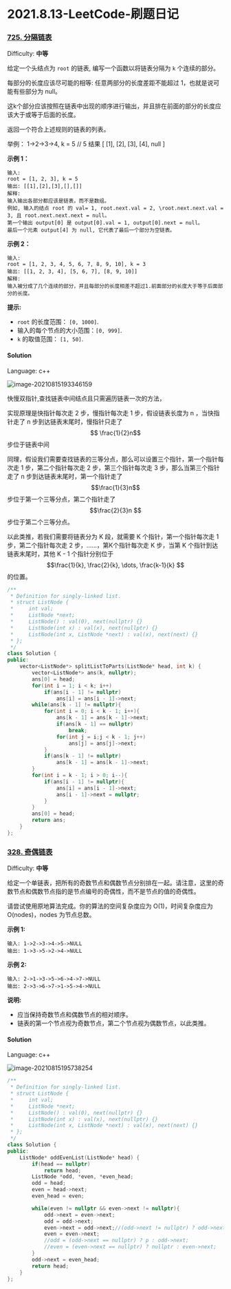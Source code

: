 # 2021.8.13-LeetCode-刷题日记

### [725\. 分隔链表](https://leetcode-cn.com/problems/split-linked-list-in-parts/description/)

Difficulty: **中等**


给定一个头结点为 `root` 的链表, 编写一个函数以将链表分隔为 `k` 个连续的部分。

每部分的长度应该尽可能的相等: 任意两部分的长度差距不能超过 1，也就是说可能有些部分为 null。

这k个部分应该按照在链表中出现的顺序进行输出，并且排在前面的部分的长度应该大于或等于后面的长度。

返回一个符合上述规则的链表的列表。

举例： 1->2->3->4, k = 5 // 5 结果 [ [1], [2], [3], [4], null ]

**示例 1：**

```
输入: 
root = [1, 2, 3], k = 5
输出: [[1],[2],[3],[],[]]
解释:
输入输出各部分都应该是链表，而不是数组。
例如, 输入的结点 root 的 val= 1, root.next.val = 2, \root.next.next.val = 3, 且 root.next.next.next = null。
第一个输出 output[0] 是 output[0].val = 1, output[0].next = null。
最后一个元素 output[4] 为 null, 它代表了最后一个部分为空链表。
```

**示例 2：**

```
输入: 
root = [1, 2, 3, 4, 5, 6, 7, 8, 9, 10], k = 3
输出: [[1, 2, 3, 4], [5, 6, 7], [8, 9, 10]]
解释:
输入被分成了几个连续的部分，并且每部分的长度相差不超过1.前面部分的长度大于等于后面部分的长度。
```

**提示:**

*   `root` 的长度范围： `[0, 1000]`.
*   输入的每个节点的大小范围：`[0, 999]`.
*   `k` 的取值范围： `[1, 50]`.


#### Solution

Language: c++

![image-20210815193346159](C:\Users\THINKPAD\AppData\Roaming\Typora\typora-user-images\image-20210815193346159.png)

快慢双指针,查找链表中间结点且只需遍历链表一次的方法，

实现原理是快指针每次走 2 步，慢指针每次走 1 步，假设链表长度为 n ，当快指针走了 n 步到达链表末尾时，慢指针只走了$$ \frac{1}{2}n$$ 步位于链表中间

同理，假设我们需要查找链表的三等分点，那么可以设置三个指针，第一个指针每次走 1 步，第二个指针每次走 2 步，第三个指针每次走 3 步，那么当第三个指针走了 n 步到达链表末尾时，第一个指针走了 $$\frac{1}{3}n$$  步位于第一个三等分点，第二个指针走了 $$\frac{2}{3}n $$步位于第二个三等分点。

以此类推，若我们需要将链表分为 K 段，就需要 K 个指针，第一个指针每次走 1 步，第二个指针每次走 2 步，……，第K个指针每次走 K 步，当第 K 个指针到达链表末尾时，其他 K - 1 个指针分别位于 $$\frac{1}{k}, \frac{2}{k}, \dots, \frac{k-1}{k} $$
的位置。

```c++
/**
 * Definition for singly-linked list.
 * struct ListNode {
 *     int val;
 *     ListNode *next;
 *     ListNode() : val(0), next(nullptr) {}
 *     ListNode(int x) : val(x), next(nullptr) {}
 *     ListNode(int x, ListNode *next) : val(x), next(next) {}
 * };
 */
class Solution {
public:
    vector<ListNode*> splitListToParts(ListNode* head, int k) {
        vector<ListNode*> ans(k, nullptr);
        ans[0] = head;
        for(int i = 1; i < k; i++)
            if(ans[i - 1] != nullptr)
                ans[i] = ans[i - 1]->next;
        while(ans[k - 1] != nullptr){
            for(int i = 0; i < k - 1; i++){
                ans[k - 1] = ans[k - 1]->next;
                if(ans[k - 1] == nullptr)
                    break;
                for(int j = i;j < k - 1; j++)
                    ans[j] = ans[j]->next;
            }
            if(ans[k - 1] != nullptr)
                ans[k - 1] = ans[k - 1]->next;
        }
        for(int i = k - 1; i > 0; i--){
            if(ans[i - 1] != nullptr){
                ans[i] = ans[i - 1]->next;
                ans[i - 1]->next = nullptr;
            }
        }
        ans[0] = head;
        return ans;
    }
};
```

### [328\. 奇偶链表](https://leetcode-cn.com/problems/odd-even-linked-list/description/)

Difficulty: **中等**


给定一个单链表，把所有的奇数节点和偶数节点分别排在一起。请注意，这里的奇数节点和偶数节点指的是节点编号的奇偶性，而不是节点的值的奇偶性。

请尝试使用原地算法完成。你的算法的空间复杂度应为 O(1)，时间复杂度应为 O(nodes)，nodes 为节点总数。

**示例 1:**

```
输入: 1->2->3->4->5->NULL
输出: 1->3->5->2->4->NULL
```

**示例 2:**

```
输入: 2->1->3->5->6->4->7->NULL 
输出: 2->3->6->7->1->5->4->NULL
```

**说明:**

*   应当保持奇数节点和偶数节点的相对顺序。
*   链表的第一个节点视为奇数节点，第二个节点视为偶数节点，以此类推。


#### Solution

Language: c++

![image-20210815195738254](C:\Users\THINKPAD\AppData\Roaming\Typora\typora-user-images\image-20210815195738254.png)

```c++
/**
 * Definition for singly-linked list.
 * struct ListNode {
 *     int val;
 *     ListNode *next;
 *     ListNode() : val(0), next(nullptr) {}
 *     ListNode(int x) : val(x), next(nullptr) {}
 *     ListNode(int x, ListNode *next) : val(x), next(next) {}
 * };
 */
class Solution {
public:
    ListNode* oddEvenList(ListNode* head) {
        if(head == nullptr)
            return head;
        ListNode *odd, *even, *even_head;
        odd = head;
        even = head->next;
        even_head = even;

        while(even != nullptr && even->next != nullptr){
            odd->next = even->next;
            odd = odd->next;
            even->next = odd->next;//(odd->next != nullptr) ? odd->next->next : nullptr;
            even = even->next;
            //odd = (odd->next == nullptr) ? p : odd->next;
            //even = (even->next == nullptr) ? nullptr : even->next;
        }
        odd->next = even_head;
        return head;
    }
};
```

